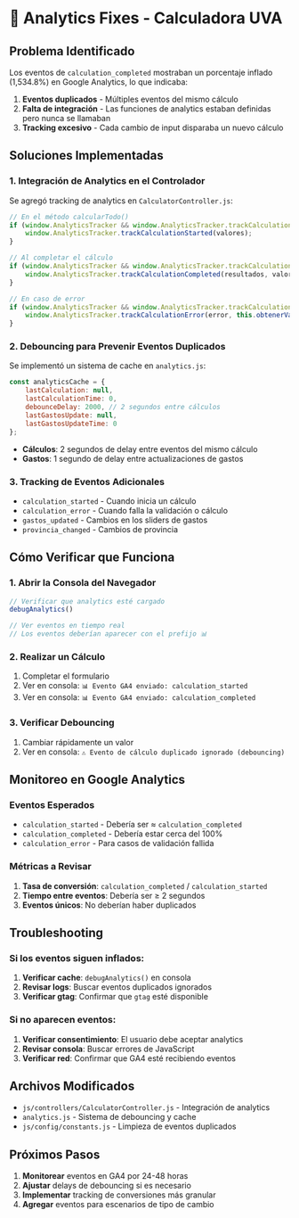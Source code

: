 # 🔧 Analytics Fixes - Calculadora UVA

## Problema Identificado

Los eventos de `calculation_completed` mostraban un porcentaje inflado (1,534.8%) en Google Analytics, lo que indicaba:

1. **Eventos duplicados** - Múltiples eventos del mismo cálculo
2. **Falta de integración** - Las funciones de analytics estaban definidas pero nunca se llamaban
3. **Tracking excesivo** - Cada cambio de input disparaba un nuevo cálculo

## Soluciones Implementadas

### 1. Integración de Analytics en el Controlador

Se agregó tracking de analytics en `CalculatorController.js`:

```javascript
// En el método calcularTodo()
if (window.AnalyticsTracker && window.AnalyticsTracker.trackCalculationStarted) {
    window.AnalyticsTracker.trackCalculationStarted(valores);
}

// Al completar el cálculo
if (window.AnalyticsTracker && window.AnalyticsTracker.trackCalculationCompleted) {
    window.AnalyticsTracker.trackCalculationCompleted(resultados, valores);
}

// En caso de error
if (window.AnalyticsTracker && window.AnalyticsTracker.trackCalculationError) {
    window.AnalyticsTracker.trackCalculationError(error, this.obtenerValoresFormulario());
}
```

### 2. Debouncing para Prevenir Eventos Duplicados

Se implementó un sistema de cache en `analytics.js`:

```javascript
const analyticsCache = {
    lastCalculation: null,
    lastCalculationTime: 0,
    debounceDelay: 2000, // 2 segundos entre cálculos
    lastGastosUpdate: null,
    lastGastosUpdateTime: 0
};
```

- **Cálculos**: 2 segundos de delay entre eventos del mismo cálculo
- **Gastos**: 1 segundo de delay entre actualizaciones de gastos

### 3. Tracking de Eventos Adicionales

- `calculation_started` - Cuando inicia un cálculo
- `calculation_error` - Cuando falla la validación o cálculo
- `gastos_updated` - Cambios en los sliders de gastos
- `provincia_changed` - Cambios de provincia

## Cómo Verificar que Funciona

### 1. Abrir la Consola del Navegador

```javascript
// Verificar que analytics esté cargado
debugAnalytics()

// Ver eventos en tiempo real
// Los eventos deberían aparecer con el prefijo 📊
```

### 2. Realizar un Cálculo

1. Completar el formulario
2. Ver en consola: `📊 Evento GA4 enviado: calculation_started`
3. Ver en consola: `📊 Evento GA4 enviado: calculation_completed`

### 3. Verificar Debouncing

1. Cambiar rápidamente un valor
2. Ver en consola: `⚠️ Evento de cálculo duplicado ignorado (debouncing)`

## Monitoreo en Google Analytics

### Eventos Esperados

- `calculation_started` - Debería ser ≈ `calculation_completed`
- `calculation_completed` - Debería estar cerca del 100%
- `calculation_error` - Para casos de validación fallida

### Métricas a Revisar

1. **Tasa de conversión**: `calculation_completed` / `calculation_started`
2. **Tiempo entre eventos**: Debería ser ≥ 2 segundos
3. **Eventos únicos**: No deberían haber duplicados

## Troubleshooting

### Si los eventos siguen inflados:

1. **Verificar cache**: `debugAnalytics()` en consola
2. **Revisar logs**: Buscar eventos duplicados ignorados
3. **Verificar gtag**: Confirmar que `gtag` esté disponible

### Si no aparecen eventos:

1. **Verificar consentimiento**: El usuario debe aceptar analytics
2. **Revisar consola**: Buscar errores de JavaScript
3. **Verificar red**: Confirmar que GA4 esté recibiendo eventos

## Archivos Modificados

- `js/controllers/CalculatorController.js` - Integración de analytics
- `analytics.js` - Sistema de debouncing y cache
- `js/config/constants.js` - Limpieza de eventos duplicados

## Próximos Pasos

1. **Monitorear** eventos en GA4 por 24-48 horas
2. **Ajustar** delays de debouncing si es necesario
3. **Implementar** tracking de conversiones más granular
4. **Agregar** eventos para escenarios de tipo de cambio
